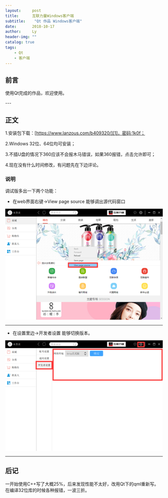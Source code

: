 ```yaml
---
layout:     post
title:      互联力量Windows客户端
subtitle:    "Qt 作品 Windows客户端"
date:       2018-10-17
author:     Ly
header-img: ""
catalog: true
tags:
    - Qt
    - 客户端
---
```


## 前言

使用Qt完成的作品，欢迎使用。

<p id = "build"></p>
---

## 正文

1.安装包下载：[https://www.lanzous.com/b409320/][1]，密码:1k0f；

2.Windows 32位、64位均可安装；

3.不插U盘的情况下360应该不会报木马错误，如果360报错，点击允许即可；

4.现在没有什么时间修改，有问题先在下边评论。

### 说明
调试版多出一下两个功能：
* 在web界面右键->View page source 能够调出源代码窗口

![](https://github.com/f598/f598.github.io/blob/master/img/pc-page-source.png)

---

* 在设置里边->开发者设置 能够切换版本。

![](https://github.com/f598/f598.github.io/blob/master/img/pc-debug.png)

---

## 后记

一开始使用C++写了大概25%，后来发现性能不太好，改用Qt下的qml重新写。在编译32位库的时候各种报错，一波三折。

[1]:	https://www.lanzous.com/b409320/
